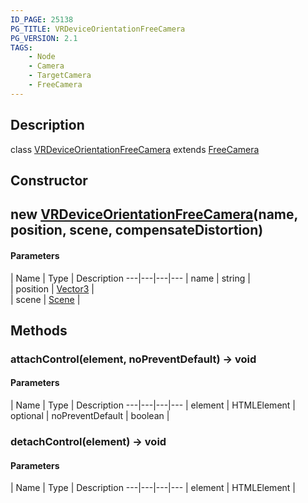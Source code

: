 ```yaml
---
ID_PAGE: 25138
PG_TITLE: VRDeviceOrientationFreeCamera
PG_VERSION: 2.1
TAGS:
    - Node
    - Camera
    - TargetCamera
    - FreeCamera
---
```

## Description

class [VRDeviceOrientationFreeCamera](/classes/2.3/VRDeviceOrientationFreeCamera) extends [FreeCamera](/classes/2.3/FreeCamera)



## Constructor

##  new [VRDeviceOrientationFreeCamera](/classes/2.3/VRDeviceOrientationFreeCamera)(name, position, scene, compensateDistortion)



#### Parameters
 | Name | Type | Description
---|---|---|---
 | name | string |   
 | position | [Vector3](/classes/2.3/Vector3) |   
 | scene | [Scene](/classes/2.3/Scene) |   
## Methods

### attachControl(element, noPreventDefault) &rarr; void



#### Parameters
 | Name | Type | Description
---|---|---|---
 | element | HTMLElement |   
optional | noPreventDefault | boolean |   
### detachControl(element) &rarr; void



#### Parameters
 | Name | Type | Description
---|---|---|---
 | element | HTMLElement |   

